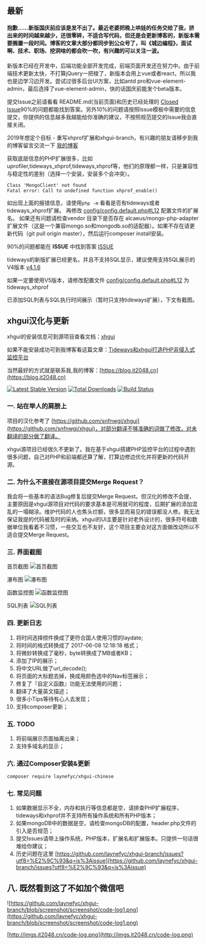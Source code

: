 
## 最新

#### 抱歉……新版国庆前应该是发不出了。最近老婆把晚上哄娃的任务交给了我，挤出来的时间越来越少，还很零碎，不适合写代码，但还是会更新博客的，新版本需要搁置一段时间。博客的文章大部分都同步到公众号了，叫《城边编程》，面试啊、技术、职场、挖洞啥的都会吹一吹，有兴趣的可以关注一波。

新版本已经在开发中，后端功能全部开发完成，前端页面开发还在努力中。由于前端技术更新太快，不打算jQuery一把梭了，新版本会用上vue或者react，所以我也是边学习边开发。尝试过很多后台UI方案，比如antd pro和vue-element-admin，最后选择了vue-element-admin，快的话国庆前能发个beta版本。

提交Issue之前请看看 README.md(当前页面)和历史已经处理的 [Closed Issue](https://github.com/laynefyc/xhgui-branch/issues?q=is%3Aissue+is%3Aclosed)90%的问题都能找到答案。另外10%的问题请按照Issue模板中需要的信息提交，你提供的信息越多我越能给你准确的建议，不按照规范提交的Issue我会直接关闭。

2019年想定个目标 - 重写xhprof扩展和xhgui-branch，有兴趣的朋友请移步到我的博客留言交流一下 [我的博客](http://blog.it2048.cn/)

获取底层信息的PHP扩展很多，比如 uprofiler,tideways_xhprof,tideways,xhprof等，他们的原理都一样，只是兼容性与稳定性的差别（选择一个安装，安装多个会冲突）。

````
Class 'MongoClient' not found
Fatal error: Call to undefined function xhprof_enable()
````
如出现上面的报错信息，请使用`php -m` 看看是否有tideways或者tideways_xhprof扩展。 再修改 [config/config.default.php#L12](https://github.com/laynefyc/xhgui-branch/blob/ad6e0c0a3eaf9b5b0438cd4a3d3db937f1954058/config/config.default.php#L12) 配置文件的扩展名。 如果还有问题请检查vendor 目录下是否存在 alcaeus/mongo-php-adapter扩展文件（这是一个兼容mongo.so和mongodb.so的适配器）。如果不存在请更新代码（git pull origin master），然后运行composer install安装。

90%的问题都能在 **ISSUE** 中找到答案 [ISSUE](https://github.com/laynefyc/xhgui-branch/issues?q=is%3Aissue+is%3Aclosed) 

tideways的新版扩展已经更名，并且不支持SQL显示，建议使用支持SQL展示的V4版本  [v4.1.6](https://github.com/tideways/php-xhprof-extension/tree/v4.1.6)   

如果一定要使用V5版本，请修改配置文件   [config/config.default.php#L12](https://github.com/laynefyc/xhgui-branch/blob/ad6e0c0a3eaf9b5b0438cd4a3d3db937f1954058/config/config.default.php#L12)  为 tideways_xhprof

已添加SQL列表与SQL执行时间展示（暂时只支持tideways扩展），下文有截图。 

## xhgui汉化与更新

xhgui的安装信息可到源项目查看文档：[xhgui](https://github.com/perftools/xhgui)  

如果不能安装成功可到我博客看这篇文章：[Tideways和xhgui打造PHP非侵入式监控平台](http://blog.it2048.cn/article_tideways-xhgui.html) 

当然最好的方式就是联系我,我的博客：[https://blog.it2048.cn](https://blog.it2048.cn)

[![Latest Stable Version](https://poser.pugx.org/laynefyc/xhgui-chinese/v/stable.png)](https://packagist.org/packages/laynefyc/xhgui-chinese)
[![Total Downloads](https://poser.pugx.org/laynefyc/xhgui-chinese/downloads.png)](https://packagist.org/packages/laynefyc/xhgui-chinese)
[![Build Status](https://travis-ci.org/laynefyc/xhgui-branch.svg?branch=master)](https://travis-ci.org/laynefyc/xhgui-branch)

### 一. 站在举人的肩膀上

项目的汉化参考了 [https://github.com/snfnwgi/xhgui](https://github.com/snfnwgi/xhgui)，对部分翻译不够准确的词做了修改，对未翻译的部分做了翻译。
	
xhgui源项目已经很久不更新了。我在基于xhgui搭建PHP监控平台的过程中遇到很多问题，自己对PHP和前端都还算了解，打算边修边优化并将更新的代码开源。

### 二. 为什么不直接在源项目提交Merge Request？

我会将一些基本的语法Bug修复后提交Merge Request。但汉化的修改不会提，主要原因是xhgui源项目对代码的要求基本是可用就可的程度，后期扩展的添加混乱的一塌糊涂。维护代码的人也焦头烂额，很多显而易见的错误都没人修。我无法保证我提的代码被及时的采纳。xhgui的UI主要是针对老外设计的，很多符号和数据单位我看着不习惯，一些交互也不友好，这个项目主要会对这方面做改动所以不适合提交Merge Request。

### 三. 界面截图
首页截图
![首页截图](https://github.com/laynefyc/xhgui-branch/raw/screenshot/screenshot/homepage.png)

瀑布图
![瀑布图](https://github.com/laynefyc/xhgui-branch/raw/screenshot/screenshot/waterfall.png)

函数监控图
![函数监控图](https://github.com/laynefyc/xhgui-branch/raw/screenshot/screenshot/view-function.png)

SQL列表
![SQL列表](https://github.com/laynefyc/xhgui-branch/raw/screenshot/screenshot/sql_list.png)

### 四. 更新日志
1. 将时间选择控件换成了更符合国人使用习惯的laydate;
2. 将时间的格式转换成了 2017-06-08 12:18:18 格式；
3. 将微妙转换成了毫秒，byte转换成了MB或者KB；
4. 添加了IP的展示；
5. 将中文URL做了url_decode();
6. 将页面的大标题去掉，换成用颜色选中的Nav标签展示；
7. 修复了『自定义函数』功能无法使用的问题；
8. 翻译了大量英文描述；
9. 很多小Tips等待有心人去发现；
10. 支持composer更新；

### 五. TODO
1. 将前端展示页面抽离出来；
2. 支持多域名的显示；

### 六. 通过Composer安装&更新

````bash
composer require laynefyc/xhgui-chinese
````

### 七. 常见问题
1. 如果数据显示不全，内存和执行等信息都是空，请排查PHP扩展程序，tideways和xhprof并不支持所有操作系统和所有PHP版本；
2. 如果mongoDB中的数据是空，请检查mongoDB的配置，header.php文件的引入是否规范；
3. 提交Issues请带上操作系统，PHP版本，扩展名和扩展版本。只提供一句话很难给你建议；
4. 历史问题在这里 [https://github.com/laynefyc/xhgui-branch/issues?utf8=%E2%9C%93&q=is%3Aissue](https://github.com/laynefyc/xhgui-branch/issues?utf8=%E2%9C%93&q=is%3Aissue)

## 八. 既然看到这了不如加个微信吧

![https://github.com/laynefyc/xhgui-branch/blob/screenshot/screenshot/code-log1.png](https://github.com/laynefyc/xhgui-branch/blob/screenshot/screenshot/code-log1.png)

[http://imgs.it2048.cn/code-log.png](http://imgs.it2048.cn/code-log.png)

